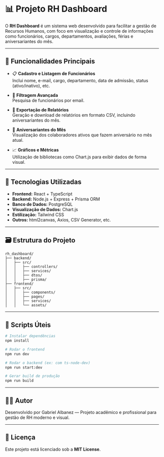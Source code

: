 # 📊 Projeto RH Dashboard

O **RH Dashboard** é um sistema web desenvolvido para facilitar a gestão de Recursos Humanos, com foco em visualização e controle de informações como funcionários, cargos, departamentos, avaliações, férias e aniversariantes do mês.

---

## 🚀 Funcionalidades Principais

- 📋 **Cadastro e Listagem de Funcionários**  
  Inclui nome, e-mail, cargo, departamento, data de admissão, status (ativo/inativo), etc.

- 📌 **Filtragem Avançada**  
  Pesquisa de funcionários por email.

- 📁 **Exportação de Relatórios**  
  Geração e download de relatórios em formato CSV, incluindo aniversariantes do mês.

- 🎂 **Aniversariantes do Mês**  
  Visualização dos colaboradores ativos que fazem aniversário no mês atual.

- 📈 **Gráficos e Métricas**  
  Utilização de bibliotecas como Chart.js para exibir dados de forma visual.

---

## 🧱 Tecnologias Utilizadas

- **Frontend:** React + TypeScript
- **Backend:** Node.js + Express + Prisma ORM
- **Banco de Dados:** PostgreSQL
- **Visualização de Dados:** Chart.js
- **Estilização:** Tailwind CSS
- **Outros:** html2canvas, Axios, CSV Generator, etc.

---

## 🗃️ Estrutura do Projeto

```
rh_dashboard/
├── backend/
│   ├── src/
│   │   ├── controllers/
│   │   ├── services/
│   │   ├── dtos/
│   │   ├── prisma/
├── frontend/
│   ├── src/
│   │   ├── components/
│   │   ├── pages/
│   │   ├── services/
│   │   └── assets/
```

---

## 📄 Scripts Úteis

```bash
# Instalar dependências
npm install

# Rodar o frontend
npm run dev

# Rodar o backend (ex: com ts-node-dev)
npm run start:dev

# Gerar build de produção
npm run build
```

---

## 🙋‍♂️ Autor

Desenvolvido por Gabriel Albanez — Projeto acadêmico e profissional para gestão de RH moderno e visual.

---

## 📃 Licença

Este projeto está licenciado sob a **MIT License**.
